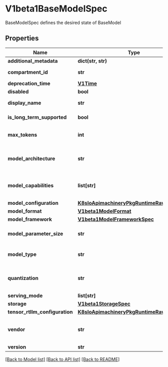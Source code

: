 # V1beta1BaseModelSpec

BaseModelSpec defines the desired state of BaseModel

## Properties

| Name                       | Type                                                                                      | Description                                                                                                                            | Notes      |
|----------------------------|-------------------------------------------------------------------------------------------|----------------------------------------------------------------------------------------------------------------------------------------|------------|
| **additional_metadata**    | **dict(str, str)**                                                                        | Additional metadata for the model                                                                                                      | [optional] |
| **compartment_id**         | **str**                                                                                   | CompartmentID is the compartment ID of the model                                                                                       | [optional] |
| **deprecation_time**       | [**V1Time**](V1Time.md)                                                                   |                                                                                                                                        | [optional] |
| **disabled**               | **bool**                                                                                  | Whether the model is enabled or not                                                                                                    | [optional] |
| **display_name**           | **str**                                                                                   | DisplayName is the user-friendly name of the model                                                                                     | [optional] |
| **is_long_term_supported** | **bool**                                                                                  | LongTermSupported indicates if the model is long term supported                                                                        | [optional] |
| **max_tokens**             | **int**                                                                                   | MaxTokens is the maximum number of tokens that can be processed by the model                                                           | [optional] |
| **model_architecture**     | **str**                                                                                   | ModelArchitecture of the model, e.g., \&quot;LlamaForCausalLM\&quot;, \&quot;GemmaForCausalLM\&quot;, \&quot;MixtralForCausalLM\&quot; | [optional] |
| **model_capabilities**     | **list[str]**                                                                             | ModelCapabilities of the model, e.g., \&quot;TEXT_GENERATION\&quot;, \&quot;TEXT_SUMMARIZATION\&quot;, \&quot;TEXT_EMBEDDINGS\&quot;   | [optional] |
| **model_configuration**    | [**K8sIoApimachineryPkgRuntimeRawExtension**](K8sIoApimachineryPkgRuntimeRawExtension.md) |                                                                                                                                        | [optional] |
| **model_format**               | [**V1beta1ModelFormat**](V1beta1ModelFormat.md)                                           |                                                                                                                                        |
| **model_framework**            | [**V1beta1ModelFrameworkSpec**](V1beta1ModelFrameworkSpec.md)                             |                                                                                                                                        |
| **model_parameter_size**       | **str**                                                                                   | ModelParameterSize is the size of the model parameters, e.g., \&quot;175B\&quot;                                                       | [optional] |
| **model_type**                 | **str**                                                                                   | DEPRECATED: This field is deprecated and will be removed in future releases.                                                           | [optional] |
| **quantization**               | **str**                                                                                   | Quantization of the model, e.g., \&quot;fp8\&quot;, \&quot;fbgemm_fp8\&quot;, \&quot;int4\&quot;                                       | [optional] |
| **serving_mode**               | **list[str]**                                                                             |                                                                                                                                        | [optional] |
| **storage**                    | [**V1beta1StorageSpec**](V1beta1StorageSpec.md)                                           |                                                                                                                                        |
| **tensor_rtllm_configuration** | [**K8sIoApimachineryPkgRuntimeRawExtension**](K8sIoApimachineryPkgRuntimeRawExtension.md) |                                                                                                                                        | [optional] |
| **vendor**                     | **str**                                                                                   | Vendor of the model, e.g., \&quot;NVIDIA\&quot;, \&quot;Meta\&quot;, \&quot;HuggingFace\&quot;                                         | [optional] |
| **version**                    | **str**                                                                                   |                                                                                                                                        | [optional] |

[[Back to Model list]](../README.md#documentation-for-models) [[Back to API list]](../README.md#documentation-for-api-endpoints) [[Back to README]](../README.md)
